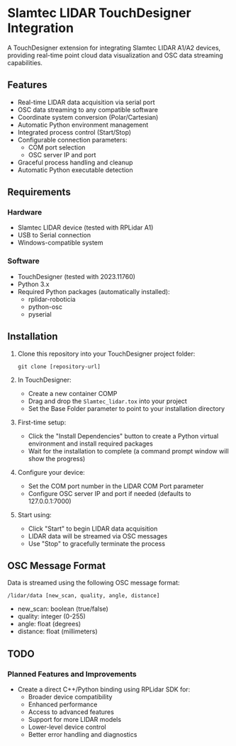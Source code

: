 # Slamtec LIDAR TouchDesigner Integration

A TouchDesigner extension for integrating Slamtec LIDAR A1/A2 devices, providing real-time point cloud data visualization and OSC data streaming capabilities.

## Features

- Real-time LIDAR data acquisition via serial port
- OSC data streaming to any compatible software
- Coordinate system conversion (Polar/Cartesian)
- Automatic Python environment management
- Integrated process control (Start/Stop)
- Configurable connection parameters:
  - COM port selection
  - OSC server IP and port
- Graceful process handling and cleanup
- Automatic Python executable detection

## Requirements

### Hardware
- Slamtec LIDAR device (tested with RPLidar A1)
- USB to Serial connection
- Windows-compatible system

### Software
- TouchDesigner (tested with 2023.11760)
- Python 3.x
- Required Python packages (automatically installed):
  - rplidar-roboticia
  - python-osc
  - pyserial

## Installation

1. Clone this repository into your TouchDesigner project folder:
   ```
   git clone [repository-url]
   ```

2. In TouchDesigner:
   - Create a new container COMP
   - Drag and drop the `Slamtec_lidar.tox` into your project
   - Set the Base Folder parameter to point to your installation directory

3. First-time setup:
   - Click the "Install Dependencies" button to create a Python virtual environment and install required packages
   - Wait for the installation to complete (a command prompt window will show the progress)

4. Configure your device:
   - Set the COM port number in the LIDAR COM Port parameter
   - Configure OSC server IP and port if needed (defaults to 127.0.0.1:7000)

5. Start using:
   - Click "Start" to begin LIDAR data acquisition
   - LIDAR data will be streamed via OSC messages
   - Use "Stop" to gracefully terminate the process

## OSC Message Format

Data is streamed using the following OSC message format:
```
/lidar/data [new_scan, quality, angle, distance]
```
- new_scan: boolean (true/false)
- quality: integer (0-255)
- angle: float (degrees)
- distance: float (millimeters)

## TODO

### Planned Features and Improvements
- Create a direct C++/Python binding using RPLidar SDK for:
  - Broader device compatibility
  - Enhanced performance
  - Access to advanced features
  - Support for more LIDAR models
  - Lower-level device control
  - Better error handling and diagnostics